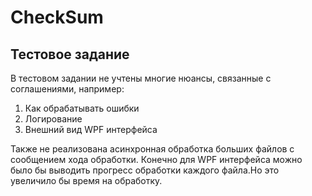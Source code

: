 # CheckSum
## Тестовое задание

В тестовом задании не учтены многие нюансы, связанные с соглашениями, например:

1. Как обрабатывать ошибки
2. Логирование
3. Внешний вид WPF интерфейса

Также не реализована асинхронная обработка больших файлов с сообщением хода обработки. 
Конечно для WPF интерфейса можно было бы выводить прогресс обработки каждого файла.Но это увеличило бы время на обработку.
